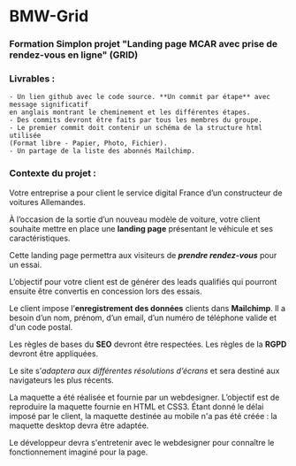 # BMW-Grid

### Formation Simplon projet "Landing page MCAR avec prise de rendez-vous en ligne" (GRID)

### Livrables :

    - Un lien github avec le code source. **Un commit par étape** avec message significatif 
    en anglais montrant le cheminement et les différentes étapes. 
    - Des commits devront être faits par tous les membres du groupe. 
    - Le premier commit doit contenir un schéma de la structure html utilisée 
    (Format libre - Papier, Photo, Fichier). 
    - Un partage de la liste des abonnés Mailchimp.

### Contexte du projet :

Votre entreprise a pour client le service digital France d’un constructeur de voitures Allemandes.

À l’occasion de la sortie d’un nouveau modèle de voiture, votre client souhaite mettre en place 
une **landing page** présentant le véhicule et ses caractéristiques. 

Cette landing page permettra aux visiteurs de **_prendre rendez-vous_** pour un essai.

L’objectif pour votre client est de générer des leads qualifiés qui pourront ensuite être convertis
en concession lors des essais.

Le client impose l’__enregistrement des données__ clients dans **Mailchimp**. 
Il a besoin d’un nom, prénom, d’un email, d’un numéro de téléphone valide et d'un code postal.

Les règles de bases du **SEO** devront être respectées. Les règles de la **RGPD** devront être appliquées.

Le site s’_adaptera aux différentes résolutions d’écrans_ et sera destiné aux navigateurs les plus récents.

La maquette a été réalisée et fournie par un webdesigner. 
L’objectif est de reproduire la maquette fournie en HTML et CSS3. 
Étant donné le délai imposé par le client, la maquette destinée au mobile n'a pas été créée : 
la maquette desktop devra être adaptée.

Le développeur devra s'entretenir avec le webdesigner pour connaître le fonctionnement imaginé pour la page.
